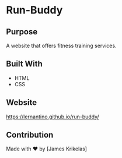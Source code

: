 # Run-Buddy

## Purpose
A website that  offers fitness training services.

## Built With
* HTML
* CSS

## Website
https://lernantino.github.io/run-buddy/

## Contribution
Made with ❤️ by [James Krikelas]
